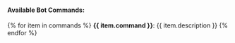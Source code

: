 #### Available Bot Commands:
{% for item in commands %}
**{{ item.command }}**: {{ item.description }}
{% endfor %}